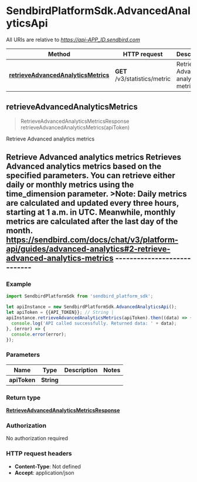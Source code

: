 # SendbirdPlatformSdk.AdvancedAnalyticsApi

All URIs are relative to *https://api-APP_ID.sendbird.com*

Method | HTTP request | Description
------------- | ------------- | -------------
[**retrieveAdvancedAnalyticsMetrics**](AdvancedAnalyticsApi.md#retrieveAdvancedAnalyticsMetrics) | **GET** /v3/statistics/metric | Retrieve Advanced analytics metrics



## retrieveAdvancedAnalyticsMetrics

> RetrieveAdvancedAnalyticsMetricsResponse retrieveAdvancedAnalyticsMetrics(apiToken)

Retrieve Advanced analytics metrics

## Retrieve Advanced analytics metrics  Retrieves Advanced analytics metrics based on the specified parameters. You can retrieve either daily or monthly metrics using the time_dimension parameter.  &gt;__Note__: Daily metrics are calculated and updated every three hours, starting at 1 a.m. in UTC. Meanwhile, monthly metrics are calculated after the last day of the month.  https://sendbird.com/docs/chat/v3/platform-api/guides/advanced-analytics#2-retrieve-advanced-analytics-metrics ----------------------------

### Example

```javascript
import SendbirdPlatformSdk from 'sendbird_platform_sdk';

let apiInstance = new SendbirdPlatformSdk.AdvancedAnalyticsApi();
let apiToken = {{API_TOKEN}}; // String | 
apiInstance.retrieveAdvancedAnalyticsMetrics(apiToken).then((data) => {
  console.log('API called successfully. Returned data: ' + data);
}, (error) => {
  console.error(error);
});

```

### Parameters


Name | Type | Description  | Notes
------------- | ------------- | ------------- | -------------
 **apiToken** | **String**|  | 

### Return type

[**RetrieveAdvancedAnalyticsMetricsResponse**](RetrieveAdvancedAnalyticsMetricsResponse.md)

### Authorization

No authorization required

### HTTP request headers

- **Content-Type**: Not defined
- **Accept**: application/json

